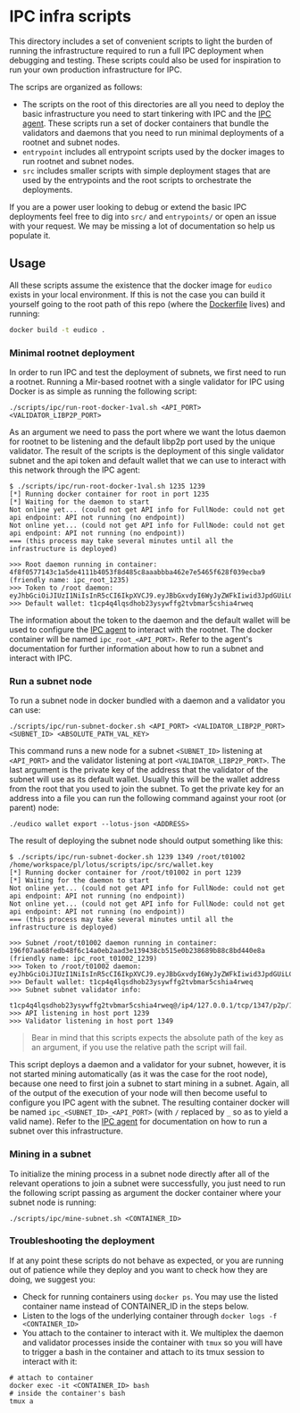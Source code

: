 # IPC infra scripts
This directory includes a set of convenient scripts to light the burden of running the infrastructure required to run a full IPC deployment when debugging and testing. These scripts could also be used for inspiration to run your own production infrastructure for IPC.

The scrips are organized as follows:
- The scripts on the root of this directories are all you need to deploy the basic infrastructure you need to start tinkering with IPC and the [IPC agent](https://github.com/consensus-shipyard/ipc-agent). These scripts run a set of docker containers that bundle the validators and daemons that you need to run minimal deployments of a rootnet and subnet nodes.
- `entrypoint` includes all entrypoint scripts used by the docker images to run rootnet and subnet nodes.
- `src` includes smaller scripts with simple deployment stages that are used by the entrypoints and the root scripts to orchestrate the deployments.

If you are a power user looking to debug or extend the basic IPC deployments feel free to dig into `src/` and `entrypoints/` or open an issue with your request. We may be missing a lot of documentation so help us populate it.

## Usage
All these scripts assume the existence that the docker image for `eudico` exists in your local environment. If this is not the case you can build it yourself going to the root path of this repo (where the [Dockerfile](../../Dockerfile) lives) and running:

```bash
docker build -t eudico .
```

### Minimal rootnet deployment
In order to run IPC and test the deployment of subnets, we first need to run a rootnet. Running a Mir-based rootnet with a single validator for IPC using Docker is as simple as running the following script:
```
./scripts/ipc/run-root-docker-1val.sh <API_PORT> <VALIDATOR_LIBP2P_PORT>
```
As an argument we need to pass the port where we want the lotus daemon for rootnet to be listening and the default libp2p port used by the unique validator. The result of the scripts is the deployment of this single validator subnet and the api token and default wallet that we can use to interact with this network through the IPC agent: 
```
$ ./scripts/ipc/run-root-docker-1val.sh 1235 1239
[*] Running docker container for root in port 1235
[*] Waiting for the daemon to start
Not online yet... (could not get API info for FullNode: could not get api endpoint: API not running (no endpoint))
Not online yet... (could not get API info for FullNode: could not get api endpoint: API not running (no endpoint))
=== (this process may take several minutes until all the infrastructure is deployed)

>>> Root daemon running in container: 4f8f0577143c1a5de4111b4053f8d485c8aaabbba462e7e5465f628f039ecba9 (friendly name: ipc_root_1235)
>>> Token to /root daemon: eyJhbGciOiJIUzI1NiIsInR5cCI6IkpXVCJ9.eyJBbGxvdyI6WyJyZWFkIiwid3JpdGUiLCJzaWduIiwiYWRtaW4iXX0._-2xzek2c3QzYqt5MWdQYrpRtK_Kqi8uEu3bvcm0i40
>>> Default wallet: t1cp4q4lqsdhob23ysywffg2tvbmar5cshia4rweq
```
The information about the token to the daemon and the default wallet will be used to configure the [IPC agent](https://github.com/consensus-shipyard/ipc-agent) to interact with the rootnet. The docker container will be named `ipc_root_<API_PORT>`. Refer to the agent's documentation for further information about how to run a subnet and interact with IPC.

### Run a subnet node
To run a subnet node in docker bundled with a daemon and a validator you can use: 
```
./scripts/ipc/run-subnet-docker.sh <API_PORT> <VALIDATOR_LIBP2P_PORT> <SUBNET_ID> <ABSOLUTE_PATH_VAL_KEY>
```
This command runs a new node for a subnet `<SUBNET_ID>` listening at `<API_PORT>` and the validator listening at port `<VALIDATOR_LIBP2P_PORT>`. The last argument is the private key of the address that the validator of the subnet will use as its default wallet. Usually this will be the wallet address from the root that you used to join the subnet. To get the private key for an address into a file you can run the following command against your root (or parent) node:
```
./eudico wallet export --lotus-json <ADDRESS>
```
The result of deploying the subnet node should output something like this:
```
$ ./scripts/ipc/run-subnet-docker.sh 1239 1349 /root/t01002 /home/workspace/pl/lotus/scripts/ipc/src/wallet.key
[*] Running docker container for /root/t01002 in port 1239
[*] Waiting for the daemon to start
Not online yet... (could not get API info for FullNode: could not get api endpoint: API not running (no endpoint))
Not online yet... (could not get API info for FullNode: could not get api endpoint: API not running (no endpoint))
=== (this process may take several minutes until all the infrastructure is deployed)

>>> Subnet /root/t01002 daemon running in container: 196f07aa68fedb48f6c14a0eb2aad3e139438cb515e0b238689b88c8bd440e8a (friendly name: ipc_root_t01002_1239)
>>> Token to /root/t01002 daemon: eyJhbGciOiJIUzI1NiIsInR5cCI6IkpXVCJ9.eyJBbGxvdyI6WyJyZWFkIiwid3JpdGUiLCJzaWduIiwiYWRtaW4iXX0.dR5L79UIi1ZoPlvaW1Taxyc4nujxRw2elCU85yvi7vc
>>> Default wallet: t1cp4q4lqsdhob23ysywffg2tvbmar5cshia4rweq
>>> Subnet subnet validator info:
 t1cp4q4lqsdhob23ysywffg2tvbmar5cshia4rweq@/ip4/127.0.0.1/tcp/1347/p2p/12D3KooWNWKXfw86CswD9yqZgPu5Dp2mhAcFRPXpXFe53aARYtTJJYtTJ
>>> API listening in host port 1239
>>> Validator listening in host port 1349
```
> Bear in mind that this scripts expects the absolute path of the key as an argument, if you use the relative path the script will fail.

This script deploys a daemon and a validator for your subnet, however, it is not started mining automatically (as it was the case for the root node), because one need to first join a subnet to start mining in a subnet. Again, all of the output of the execution of your node will then become useful to configure you IPC agent with the subnet. The resulting container docker will be named `ipc_<SUBNET_ID>_<API_PORT>` (with `/` replaced by `_` so as to yield a valid name). Refer to the [IPC agent](https://github.com/consensus-shipyard/ipc-agent) for documentation on how to run a subnet over this infrastructure.

### Mining in a subnet
To initialize the mining process in a subnet node directly after all of the relevant operations to join a subnet were successfully, you just need to run the following script passing as argument the docker container where your subnet node is running: 
```
./scripts/ipc/mine-subnet.sh <CONTAINER_ID>
```

### Troubleshooting the deployment
If at any point these scripts do not behave as expected, or you are running out of patience while they deploy and you want to check how they are doing, we suggest you:
- Check for running containers using `docker ps`. You may use the listed container name instead of CONTAINER_ID in the steps below.
- Listen to the logs of the underlying container through `docker logs -f <CONTAINER_ID>`
- You attach to the container to interact with it. We multiplex the daemon and validator processes inside the container with `tmux` so you will have to trigger a bash in the container and attach to its tmux session to interact with it: 
```
# attach to container
docker exec -it <CONTAINER_ID> bash
# inside the container's bash
tmux a
```
